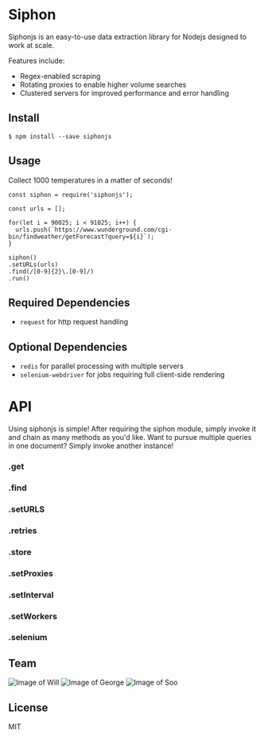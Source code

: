 # Siphon
Siphonjs is an easy-to-use data extraction library for Nodejs designed to work at scale.

Features include:
- Regex-enabled scraping
- Rotating proxies to enable higher volume searches 
- Clustered servers for improved performance and error handling

## Install
```
$ npm install --save siphonjs
```

## Usage

Collect 1000 temperatures in a matter of seconds!

```
const siphon = require('siphonjs');

const urls = [];

for(let i = 90025; i < 91025; i++) {
  urls.push(`https://www.wunderground.com/cgi-bin/findweather/getForecast?query=${i}`);
}

siphon()
.setURLs(urls)
.find(/[0-9]{2}\.[0-9]/)
.run()
```

## Required Dependencies

- `request` for http request handling

## Optional Dependencies

- `redis` for parallel processing with multiple servers
- `selenium-webdriver` for jobs requiring full client-side rendering

# API

Using siphonjs is simple! After requiring the siphon module, simply invoke it and chain as many methods as you'd like. Want to pursue multiple queries in one document? Simply invoke another instance!

### .get

### .find

### .setURLS

### .retries

### .store

### .setProxies

### .setInterval

### .setWorkers

### .selenium

## Team

![Image of Will](https://avatars0.githubusercontent.com/u/7759384?v=3&s=150)
![Image of George](https://avatars3.githubusercontent.com/u/18508195?v=3&s=150)
![Image of Soo](https://avatars1.githubusercontent.com/u/15530782?v=3&s=150)

## License

MIT


